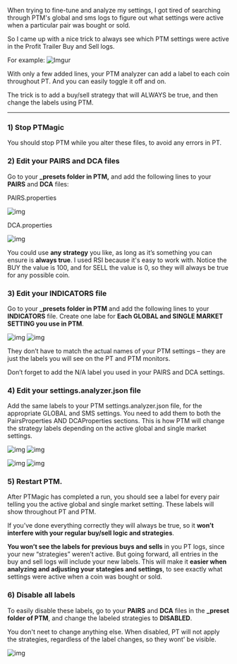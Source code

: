 When trying to fine-tune and analyze my settings, I got tired of searching through PTM's global and sms logs to figure out what settings were active when a particular pair was bought or sold.

So I came up with a nice trick to always see which PTM settings were active in the Profit Trailer Buy and Sell logs.

For example:
![Imgur](https://i.imgur.com/GHoJxBL.png)

With only a few added lines, your PTM analyzer can add a label to each coin throughout PT.  And you can easily toggle it off and on.

The trick is to add a buy/sell strategy that will ALWAYS be true, and then change the labels using PTM.

***

### 1) Stop PTMagic
You should stop PTM while you alter these files, to avoid any errors in PT.

### 2) Edit your PAIRS and DCA files
Go to your **_presets folder in PTM,** and add the following lines to your **PAIRS** and **DCA** files:

PAIRS.properties

![img](https://i.imgur.com/msBkXd1.png)

DCA.properties

![img](https://i.imgur.com/KJGN0pY.png)

You could use **any strategy** you like, as long as it’s something you can ensure is **always true**.  I used RSI because it's easy to work with.   Notice the BUY the value is 100, and for SELL the value is 0, so they will always be true for any possible coin.

### 3) Edit your INDICATORS file  
Go to your **_presets folder in PTM** and add the following lines to your **INDICATORS** file.  Create one labe for **Each GLOBAL and SINGLE MARKET SETTING you use in PTM**.

![img](https://i.imgur.com/y1wsPn1.png)
![img](https://i.imgur.com/IC6uFYA.png)

They don’t have to match the actual names of your PTM settings – they are just the labels you will see on the PT and PTM monitors.  

Don’t forget to add the N/A label you used in your PAIRS and DCA settings.

### 4) Edit your settings.analyzer.json file 
Add the same labels to your PTM settings.analyzer.json file, for the appropriate GLOBAL and SMS settings.  You need to add them to both the PairsProperties AND DCAProperties sections.  This is how PTM will change the strategy labels depending on the active global and single market settings.

![img](https://i.imgur.com/mIaTHJP.png)
![img](https://i.imgur.com/4LWUDm3.png)

![img](https://i.imgur.com/vpdkXJu.png)
![img](https://i.imgur.com/CkOjXtI.png)

### 5) Restart PTM.  
After PTMagic has completed a run, you should see a label for every pair telling you the active global and single market setting.  These labels will show throughout PT and PTM.

If you’ve done everything correctly they will always be true, so it **won’t interfere with your regular buy/sell logic and strategies**.  

**You won’t see the labels for previous buys and sells** in you PT logs, since your new “strategies” weren’t active.  But going forward, all entries in the buy and sell logs will include your new labels.  This will make it **easier when analyzing and adjusting your stategies and settings**, to see exactly what settings were active when a coin was bought or sold.

### 6)  Disable all labels
To easily disable these labels, go to your **PAIRS** and **DCA** files in the **_preset folder of PTM**, and change the labeled strategies to **DISABLED**.  

You don't neet to change anything else.  When disabled, PT will not apply the strategies, regardless of the label changes, so they wont' be visible.

![img](https://i.imgur.com/SWolT9H.png)
